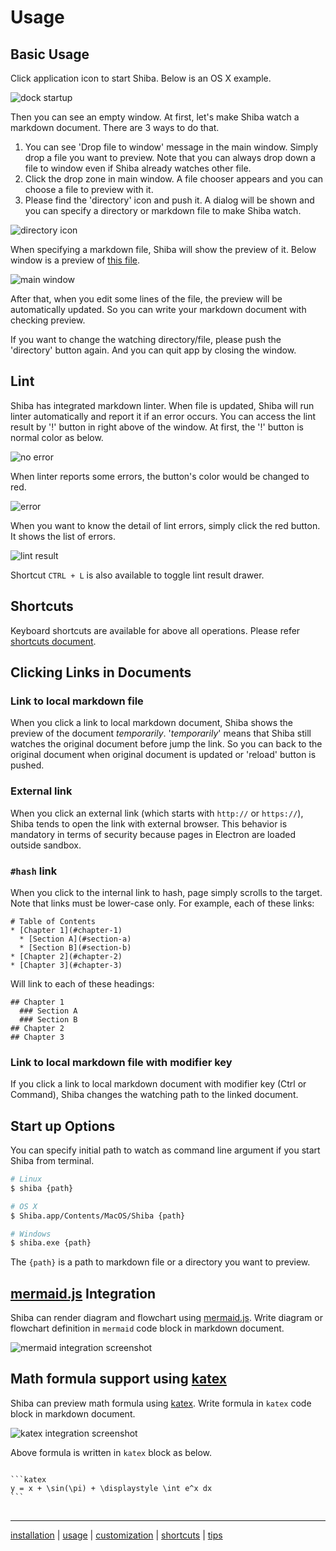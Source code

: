Usage
=====

## Basic Usage

Click application icon to start Shiba.  Below is an OS X example.

![dock startup](https://raw.githubusercontent.com/rhysd/ss/master/Shiba/dock.png)

Then you can see an empty window.  At first, let's make Shiba watch a markdown document.  There are 3 ways to do that.

1. You can see 'Drop file to window' message in the main window. Simply drop a file you want to preview.  Note that you can always drop down a file to window even if Shiba already watches other file.
2. Click the drop zone in main window.  A file chooser appears and you can choose a file to preview with it.
3. Please find the 'directory' icon and push it.  A dialog will be shown and you can specify a directory or markdown file to make Shiba watch.

![directory icon](https://raw.githubusercontent.com/rhysd/ss/master/Shiba/menu-no-error.png)

When specifying a markdown file, Shiba will show the preview of it.  Below window is a preview of [this file](https://gist.github.com/rhysd/ffe61ad01f9a7a9fe69f).

![main window](https://raw.githubusercontent.com/rhysd/ss/master/Shiba/window-main.png)

After that, when you edit some lines of the file, the preview will be automatically updated.  So you can write your markdown document with checking preview.

If you want to change the watching directory/file, please push the 'directory' button again.  And you can quit app by closing the window.


## Lint

Shiba has integrated markdown linter.  When file is updated, Shiba will run linter automatically and report it if an error occurs.  You can access the lint result by '!' button in right above of the window.
At first, the '!' button is normal color as below.

![no error](https://raw.githubusercontent.com/rhysd/ss/master/Shiba/menu-no-error.png)

When linter reports some errors, the button's color would be changed to red.

![error](https://raw.githubusercontent.com/rhysd/ss/master/Shiba/menu-errors.png)

When you want to know the detail of lint errors, simply click the red button.  It shows the list of errors.

![lint result](https://raw.githubusercontent.com/rhysd/ss/master/Shiba/window-lint.png)

Shortcut `CTRL + L` is also available to toggle lint result drawer.

## Shortcuts

Keyboard shortcuts are available for above all operations.
Please refer [shortcuts document](shortcuts.md).

## Clicking Links in Documents

### Link to local markdown file

When you click a link to local markdown document, Shiba shows the preview of the document _temporarily_.
'_temporarily_' means that Shiba still watches the original document before jump the link.  So you can back to the original document when original document is updated or 'reload' button is pushed.

### External link

When you click an external link (which starts with `http://` or `https://`), Shiba tends to open the link with external browser.  This behavior is mandatory in terms of security because pages in Electron are loaded outside sandbox.

### `#hash` link

When you click to the internal link to hash, page simply scrolls to the target. Note that links must be lower-case only. For example, each of these links:

    # Table of Contents
    * [Chapter 1](#chapter-1)
      * [Section A](#section-a)
      * [Section B](#section-b)
    * [Chapter 2](#chapter-2)
    * [Chapter 3](#chapter-3)

Will link to each of these headings:

    ## Chapter 1
      ### Section A
      ### Section B
    ## Chapter 2
    ## Chapter 3

### Link to local markdown file with modifier key

If you click a link to local markdown document with modifier key (Ctrl or Command), Shiba changes the watching path to the linked document.

## Start up Options

You can specify initial path to watch as command line argument if you start Shiba from terminal.

```sh
# Linux
$ shiba {path}

# OS X
$ Shiba.app/Contents/MacOS/Shiba {path}

# Windows
$ shiba.exe {path}
```

The `{path}` is a path to markdown file or a directory you want to preview.

## [mermaid.js](https://github.com/knsv/mermaid) Integration

Shiba can render diagram and flowchart using [mermaid.js](https://github.com/knsv/mermaid).
Write diagram or flowchart definition in `mermaid` code block in markdown document.

![mermaid integration screenshot](https://raw.githubusercontent.com/rhysd/ss/master/Shiba/shiba-mermaid-integ.png)

## Math formula support using [katex](https://github.com/Khan/KaTeX)

Shiba can preview math formula using [katex](https://github.com/Khan/KaTeX).
Write formula in `katex` code block in markdown document.

![katex integration screenshot](https://raw.githubusercontent.com/rhysd/ss/master/Shiba/katex.png)

Above formula is written in `katex` block as below.

<pre>
<code>
```katex
y = x + \sin(\pi) + \displaystyle \int e^x dx
```
</code>
</pre>


-----------------
[installation](installation.md) | [usage](usage.md) | [customization](customization.md) | [shortcuts](shortcuts.md) | [tips](tips.md)
